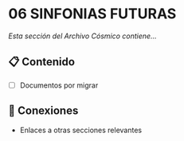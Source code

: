 # 06 SINFONIAS FUTURAS

*Esta sección del Archivo Cósmico contiene...*

## 📋 Contenido
- [ ] Documentos por migrar

## 🔗 Conexiones
- Enlaces a otras secciones relevantes
